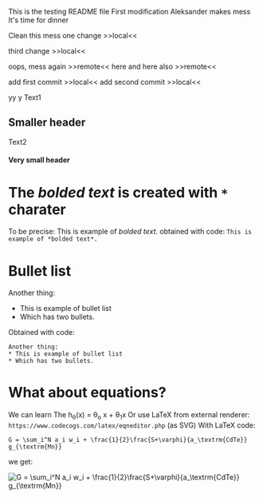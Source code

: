 This is the testing README file
First modification
Aleksander makes mess
It's time for dinner

Clean this mess
one change >>local<<

third change >>local<<

oops, mess again >>remote<< here
and here also >>remote<<

add first commit >>local<<
add second commit >>local<<

yy y
Text1

## Smaller header

Text2

#### Very small header

# The *bolded text* is created with `*` charater

To be precise: This is example of *bolded text*. obtained with code: `This is example of *bolded text*.`

# Bullet list
Another thing:
* This is example of bullet list
* Which has two bullets.

Obtained with code:

```
Another thing:
* This is example of bullet list
* Which has two bullets.
```

# What about equations?
We can learn 
The h<sub>&theta;</sub>(x) = &theta;<sub>o</sub> x + &theta;<sub>1</sub>x
Or use LaTeX from external renderer: `https://www.codecogs.com/latex/eqneditor.php` (as SVG)
With LaTeX code:

```G = \sum_i^N a_i w_i + \frac{1}{2}\frac{S+\varphi}{a_\textrm{CdTe}} g_{\textrm{Mn}}```

we get:

<img src="https://latex.codecogs.com/svg.latex?\dpi{150}&space;\bg_white&space;G&space;=&space;\sum_i^N&space;a_i&space;w_i&space;&plus;&space;\frac{1}{2}\frac{S&plus;\varphi}{a_\textrm{CdTe}}&space;g_{\textrm{Mn}}" title="G = \sum_i^N a_i w_i + \frac{1}{2}\frac{S+\varphi}{a_\textrm{CdTe}} g_{\textrm{Mn}}" />
